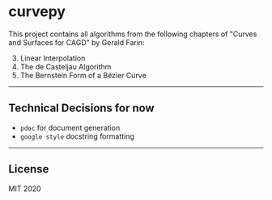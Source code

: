 # curvepy
This project contains all algorithms from the following chapters of "Curves and Surfaces for CAGD" by Gerald Farin:

3. Linear Interpolation
4. The de Casteljau Algorithm
5. The Bernstein Form of a Bézier Curve

---

## Technical Decisions for now
- `pdoc` for document generation
- `google style` docstring formatting

---

## License

MIT 2020

